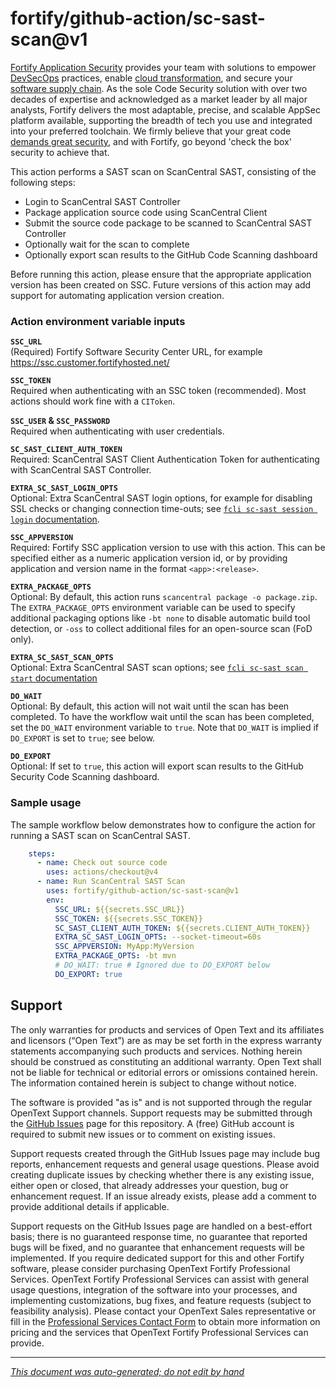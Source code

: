 # fortify/github-action/sc-sast-scan@v1 


<!-- START-INCLUDE:p.marketing-intro.md -->

[Fortify Application Security](https://www.microfocus.com/en-us/solutions/application-security) provides your team with solutions to empower [DevSecOps](https://www.microfocus.com/en-us/cyberres/use-cases/devsecops) practices, enable [cloud transformation](https://www.microfocus.com/en-us/cyberres/use-cases/cloud-transformation), and secure your [software supply chain](https://www.microfocus.com/en-us/cyberres/use-cases/securing-the-software-supply-chain). As the sole Code Security solution with over two decades of expertise and acknowledged as a market leader by all major analysts, Fortify delivers the most adaptable, precise, and scalable AppSec platform available, supporting the breadth of tech you use and integrated into your preferred toolchain. We firmly believe that your great code [demands great security](https://www.microfocus.com/cyberres/application-security/developer-security), and with Fortify, go beyond 'check the box' security to achieve that.

<!-- END-INCLUDE:p.marketing-intro.md -->



<!-- START-INCLUDE:action-sc-sast-scan.md -->

This action performs a SAST scan on ScanCentral SAST, consisting of the following steps:

* Login to ScanCentral SAST Controller
* Package application source code using ScanCentral Client
* Submit the source code package to be scanned to ScanCentral SAST Controller
* Optionally wait for the scan to complete
* Optionally export scan results to the GitHub Code Scanning dashboard

Before running this action, please ensure that the appropriate application version has been created on SSC. Future versions of this action may add support for automating application version creation.

### Action environment variable inputs


<!-- START-INCLUDE:env-sc-sast-scan.md -->



<!-- START-INCLUDE:env-sc-sast-login.md -->


<!-- START-INCLUDE:env-ssc-connection.md -->

**`SSC_URL`**    
(Required) Fortify Software Security Center URL, for example https://ssc.customer.fortifyhosted.net/

**`SSC_TOKEN`**   
Required when authenticating with an SSC token (recommended). Most actions should work fine with a `CIToken`.

**`SSC_USER` & `SSC_PASSWORD`**   
Required when authenticating with user credentials.

<!-- END-INCLUDE:env-ssc-connection.md -->


**`SC_SAST_CLIENT_AUTH_TOKEN`**   
Required: ScanCentral SAST Client Authentication Token for authenticating with ScanCentral SAST Controller.

**`EXTRA_SC_SAST_LOGIN_OPTS`**    
Optional: Extra ScanCentral SAST login options, for example for disabling SSL checks or changing connection time-outs; see [`fcli sc-sast session login` documentation](https://fortify.github.io/fcli/v2.0.0//manpage/fcli-sc-sast-session-login.html).

<!-- END-INCLUDE:env-sc-sast-login.md -->



<!-- START-INCLUDE:env-ssc-appversion.md -->

**`SSC_APPVERSION`**    
Required: Fortify SSC application version to use with this action. This can be specified either as a numeric application version id, or by providing application and version name in the format `<app>:<release>`.

<!-- END-INCLUDE:env-ssc-appversion.md -->



<!-- START-INCLUDE:env-package.md -->

**`EXTRA_PACKAGE_OPTS`**    
Optional: By default, this action runs `scancentral package -o package.zip`. The `EXTRA_PACKAGE_OPTS` environment variable can be used to specify additional packaging options like `-bt none` to disable automatic build tool detection, or `-oss` to collect additional files for an open-source scan (FoD only).

<!-- END-INCLUDE:env-package.md -->


**`EXTRA_SC_SAST_SCAN_OPTS`**    
Optional: Extra ScanCentral SAST scan options; see [`fcli sc-sast scan start` documentation](https://fortify.github.io/fcli/v2.0.0//manpage/fcli-sc-sast-scan-start.html)

**`DO_WAIT`**    
Optional: By default, this action will not wait until the scan has been completed. To have the workflow wait until the scan has been completed, set the `DO_WAIT` environment variable to `true`. Note that `DO_WAIT` is implied if `DO_EXPORT` is set to `true`; see below.

**`DO_EXPORT`**    
Optional: If set to `true`, this action will export scan results to the GitHub Security Code Scanning dashboard.

<!-- END-INCLUDE:env-sc-sast-scan.md -->


### Sample usage

The sample workflow below demonstrates how to configure the action for running a SAST scan on ScanCentral SAST.

```yaml
    steps:    
      - name: Check out source code
        uses: actions/checkout@v4  
      - name: Run ScanCentral SAST Scan
        uses: fortify/github-action/sc-sast-scan@v1
        env:
          SSC_URL: ${{secrets.SSC_URL}}
          SSC_TOKEN: ${{secrets.SSC_TOKEN}}
          SC_SAST_CLIENT_AUTH_TOKEN: ${{secrets.CLIENT_AUTH_TOKEN}}
          EXTRA_SC_SAST_LOGIN_OPTS: --socket-timeout=60s
          SSC_APPVERSION: MyApp:MyVersion
          EXTRA_PACKAGE_OPTS: -bt mvn
          # DO_WAIT: true # Ignored due to DO_EXPORT below
          DO_EXPORT: true
```

<!-- END-INCLUDE:action-sc-sast-scan.md -->



<!-- START-INCLUDE:h2.support.md -->

## Support

The only warranties for products and services of Open Text and its affiliates and licensors (“Open Text”) are as may be set forth in the express warranty statements accompanying such products and services. Nothing herein should be construed as constituting an additional warranty. Open Text shall not be liable for technical or editorial errors or omissions contained herein. The information contained herein is subject to change without notice.

The software is provided "as is" and is not supported through the regular OpenText Support channels. Support requests may be submitted through the [GitHub Issues](https://github.com/fortify-ps/github-action/issues) page for this repository. A (free) GitHub account is required to submit new issues or to comment on existing issues. 

Support requests created through the GitHub Issues page may include bug reports, enhancement requests and general usage questions. Please avoid creating duplicate issues by checking whether there is any existing issue, either open or closed, that already addresses your question, bug or enhancement request. If an issue already exists, please add a comment to provide additional details if applicable.

Support requests on the GitHub Issues page are handled on a best-effort basis; there is no guaranteed response time, no guarantee that reported bugs will be fixed, and no guarantee that enhancement requests will be implemented. If you require dedicated support for this and other Fortify software, please consider purchasing OpenText Fortify Professional Services. OpenText Fortify Professional Services can assist with general usage questions, integration of the software into your processes, and implementing customizations, bug fixes, and feature requests (subject to feasibility analysis). Please contact your OpenText Sales representative or fill in the [Professional Services Contact Form](https://www.microfocus.com/en-us/cyberres/contact/professional-services) to obtain more information on pricing and the services that OpenText Fortify Professional Services can provide.

<!-- END-INCLUDE:h2.support.md -->


---

*[This document was auto-generated; do not edit by hand](https://github.com/fortify/shared-doc-resources/blob/main/USAGE.md)*
